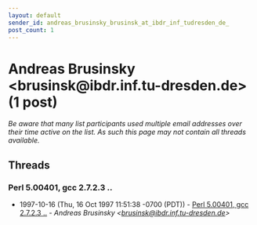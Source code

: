 ```yaml
---
layout: default
sender_id: andreas_brusinsky_brusinsk_at_ibdr_inf_tudresden_de_
post_count: 1
---
```


# Andreas Brusinsky <brusinsk<span>@</span>ibdr.inf.tu-dresden.de> (1 post)

_Be aware that many list participants used multiple email addresses over their time active on the list. As such this page may not contain all threads available._

## Threads

### Perl 5.00401, gcc 2.7.2.3 ..
+ 1997-10-16 (Thu, 16 Oct 1997 11:51:38 -0700 (PDT)) - [Perl 5.00401, gcc 2.7.2.3 ..](/archive/1997/10/7816b948d6182909dd8ff4e97cacfe2cfd01e94e32c61a32a5abea4903a3ac7b) - _Andreas Brusinsky \<brusinsk@ibdr.inf.tu-dresden.de\>_

